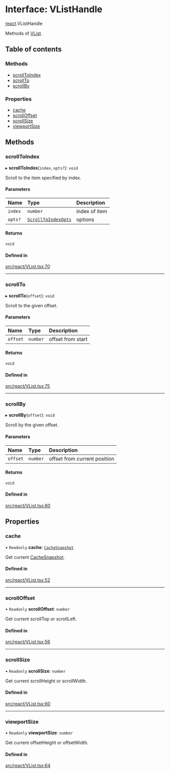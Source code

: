 # Interface: VListHandle

[react](../modules/react.md).VListHandle

Methods of [VList](../modules/react.md#vlist).

## Table of contents

### Methods

- [scrollToIndex](react.VListHandle.md#scrolltoindex)
- [scrollTo](react.VListHandle.md#scrollto)
- [scrollBy](react.VListHandle.md#scrollby)

### Properties

- [cache](react.VListHandle.md#cache)
- [scrollOffset](react.VListHandle.md#scrolloffset)
- [scrollSize](react.VListHandle.md#scrollsize)
- [viewportSize](react.VListHandle.md#viewportsize)

## Methods

### scrollToIndex

▸ **scrollToIndex**(`index`, `opts?`): `void`

Scroll to the item specified by index.

#### Parameters

| Name | Type | Description |
| :------ | :------ | :------ |
| `index` | `number` | index of item |
| `opts?` | [`ScrollToIndexOpts`](react.ScrollToIndexOpts.md) | options |

#### Returns

`void`

#### Defined in

[src/react/VList.tsx:70](https://github.com/inokawa/virtua/blob/7f3c8fd1/src/react/VList.tsx#L70)

___

### scrollTo

▸ **scrollTo**(`offset`): `void`

Scroll to the given offset.

#### Parameters

| Name | Type | Description |
| :------ | :------ | :------ |
| `offset` | `number` | offset from start |

#### Returns

`void`

#### Defined in

[src/react/VList.tsx:75](https://github.com/inokawa/virtua/blob/7f3c8fd1/src/react/VList.tsx#L75)

___

### scrollBy

▸ **scrollBy**(`offset`): `void`

Scroll by the given offset.

#### Parameters

| Name | Type | Description |
| :------ | :------ | :------ |
| `offset` | `number` | offset from current position |

#### Returns

`void`

#### Defined in

[src/react/VList.tsx:80](https://github.com/inokawa/virtua/blob/7f3c8fd1/src/react/VList.tsx#L80)

## Properties

### cache

• `Readonly` **cache**: [`CacheSnapshot`](react.CacheSnapshot.md)

Get current [CacheSnapshot](react.CacheSnapshot.md).

#### Defined in

[src/react/VList.tsx:52](https://github.com/inokawa/virtua/blob/7f3c8fd1/src/react/VList.tsx#L52)

___

### scrollOffset

• `Readonly` **scrollOffset**: `number`

Get current scrollTop or scrollLeft.

#### Defined in

[src/react/VList.tsx:56](https://github.com/inokawa/virtua/blob/7f3c8fd1/src/react/VList.tsx#L56)

___

### scrollSize

• `Readonly` **scrollSize**: `number`

Get current scrollHeight or scrollWidth.

#### Defined in

[src/react/VList.tsx:60](https://github.com/inokawa/virtua/blob/7f3c8fd1/src/react/VList.tsx#L60)

___

### viewportSize

• `Readonly` **viewportSize**: `number`

Get current offsetHeight or offsetWidth.

#### Defined in

[src/react/VList.tsx:64](https://github.com/inokawa/virtua/blob/7f3c8fd1/src/react/VList.tsx#L64)
